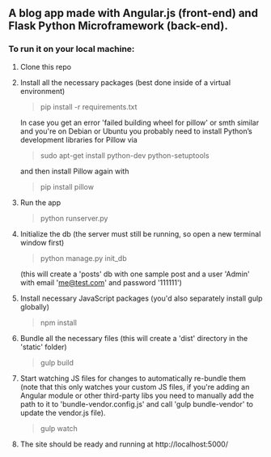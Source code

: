 ## A blog app made with Angular.js (front-end) and Flask Python Microframework (back-end).
 
### To run it on your local machine:

 1. Clone this repo

 2. Install all the necessary packages (best done inside of a virtual environment)

    > pip install -r requirements.txt

    In case you get an error 'failed building wheel for pillow' or smth similar and
    you're on Debian or Ubuntu you probably need to install Python’s development libraries for Pillow via
    > sudo apt-get install python-dev python-setuptools 
    
    and then install Pillow again with
    > pip install pillow

 3. Run the app

    > python runserver.py
    
 4. Initialize the db (the server must still be running, so open a new terminal window first)

    > python manage.py init_db 
    
    (this will create a 'posts' db with one sample post and a user 'Admin' with email 'me@test.com' and password '111111')

 5. Install necessary JavaScript packages (you'd also separately install gulp globally)
    > npm install
    
 6. Bundle all the necessary files (this will create a 'dist' directory in the 'static' folder)
    > gulp build 
 
 7. Start watching JS files for changes to automatically re-bundle them (note that this only watches your custom JS files, if you're adding an Angular module or 
 other third-party libs you need to manually add the path to it to 'bundle-vendor.config.js' and call 'gulp bundle-vendor' to update the vendor.js file).
    > gulp watch
 
 8. The site should be ready and running at http://localhost:5000/

